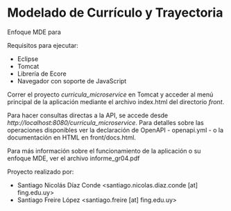 # Modelado de Currículo y Trayectoria

Enfoque MDE para 

Requisitos para ejecutar:
- Eclipse
- Tomcat
- Librería de Ecore
- Navegador con soporte de JavaScript

Correr el proyecto _curricula_microservice_ en Tomcat y acceder al menú principal de la aplicación mediante el archivo index.html del directorio _front_.

Para hacer consultas directas a la API, se accede desde _http://localhost:8080/curricula_microservice_. Para detalles sobre las operaciones disponibles ver la declaración de OpenAPI - openapi.yml - o la documentación en HTML en front/docs.html.

Para más información sobre el funcionamiento de la aplicación o su enfoque MDE, ver el archivo informe_gr04.pdf

Proyecto realizado por:
- Santiago Nicolás Díaz Conde <santiago.nicolas.diaz.conde [at] fing.edu.uy>
- Santiago Freire López <santiago.freire [at] fing.edu.uy>
